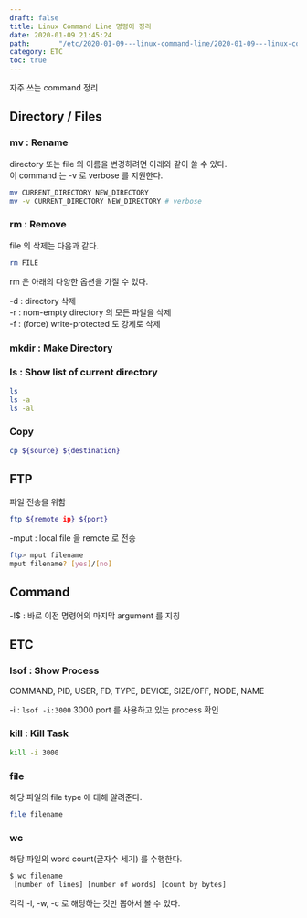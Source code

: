 ```yaml
---
draft: false
title: Linux Command Line 명령어 정리
date: 2020-01-09 21:45:24
path:       "/etc/2020-01-09---linux-command-line/2020-01-09---linux-command-line/"
category: ETC
toc: true
---
```


자주 쓰는 command 정리

## Directory / Files

### mv : Rename

directory 또는 file 의 이름을 변경하려면 아래와 같이 쓸 수 있다.  
이 command 는 -v 로 verbose 를 지원한다.

```bash
mv CURRENT_DIRECTORY NEW_DIRECTORY
mv -v CURRENT_DIRECTORY NEW_DIRECTORY # verbose
```

### rm : Remove

file 의 삭제는 다음과 같다.

```bash
rm FILE
```

rm 은 아래의 다양한 옵션을 가질 수 있다.

-d : directory 삭제  
-r : nom-empty directory 의 모든 파일을 삭제  
-f : (force) write-protected 도 강제로 삭제

### mkdir : Make Directory

### ls : Show list of current directory

```bash
ls
ls -a
ls -al
```

### Copy

```bash
cp ${source} ${destination}
```

## FTP

파일 전송을 위함  

```bash
ftp ${remote ip} ${port}
```

-mput : local file 을 remote 로 전송  

``` bash
ftp> mput filename
mput filename? [yes]/[no]
```

## Command

-!$ : 바로 이전 명령어의 마지막 argument 를 지칭

## ETC

### lsof : Show Process

COMMAND, PID, USER, FD, TYPE, DEVICE, SIZE/OFF, NODE, NAME

-i : ```lsof -i:3000``` 3000 port 를 사용하고 있는 process 확인

### kill : Kill Task

```bash
kill -i 3000
```

### file

해당 파일의 file type 에 대해 알려준다.  

```bash
file filename
```

### wc

해당 파일의 word count(글자수 세기) 를 수행한다.

```bash
$ wc filename
 [number of lines] [number of words] [count by bytes]
```

각각 -l, -w, -c 로 해당하는 것만 뽑아서 볼 수 있다.